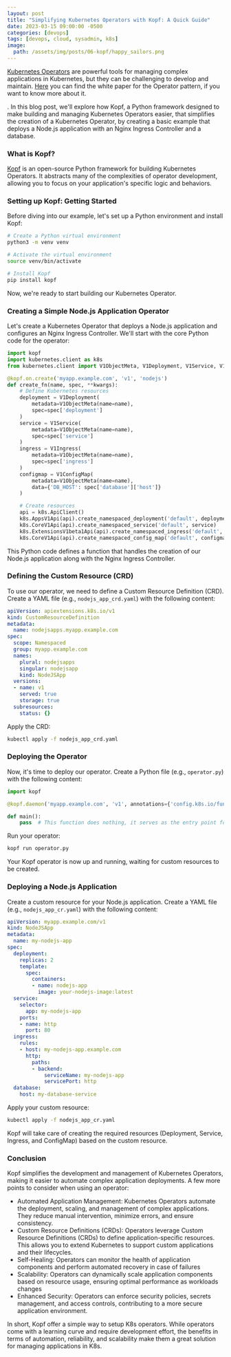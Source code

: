 ```yaml
---
layout: post
title: "Simplifying Kubernetes Operators with Kopf: A Quick Guide"
date: 2023-03-15 09:00:00 -0500
categories: [devops]
tags: [devops, cloud, sysadmin, k8s]
image:
  path: /assets/img/posts/06-kopf/happy_sailors.png
---
```


[Kubernetes Operators](https://kubernetes.io/docs/concepts/extend-kubernetes/operator/) are powerful tools for managing complex applications in Kubernetes, but they can be challenging to develop and maintain. [Here](https://github.com/cncf/tag-app-delivery/blob/main/operator-wg/whitepaper/Operator-WhitePaper_v1-0.md) you can find the white paper for the Operator pattern, if you want to know more about it.

. In this blog post, we'll explore how Kopf, a Python framework designed to make building and managing Kubernetes Operators easier, that simplifies the creation of a Kubernetes Operator, by creating a basic example that deploys a Node.js application with an Nginx Ingress Controller and a database.

### What is Kopf?

[Kopf](https://github.com/nolar/kopf/) is an open-source Python framework for building Kubernetes Operators. It abstracts many of the complexities of operator development, allowing you to focus on your application's specific logic and behaviors.

### Setting up Kopf: Getting Started

Before diving into our example, let's set up a Python environment and install Kopf:

```bash
# Create a Python virtual environment
python3 -m venv venv

# Activate the virtual environment
source venv/bin/activate

# Install Kopf
pip install kopf
```

Now, we're ready to start building our Kubernetes Operator.

### Creating a Simple Node.js Application Operator

Let's create a Kubernetes Operator that deploys a Node.js application and configures an Nginx Ingress Controller. We'll start with the core Python code for the operator:

```python
import kopf
import kubernetes.client as k8s
from kubernetes.client import V1ObjectMeta, V1Deployment, V1Service, V1Ingress, V1ConfigMap

@kopf.on.create('myapp.example.com', 'v1', 'nodejs')
def create_fn(name, spec, **kwargs):
    # Define Kubernetes resources
    deployment = V1Deployment(
        metadata=V1ObjectMeta(name=name),
        spec=spec['deployment']
    )
    service = V1Service(
        metadata=V1ObjectMeta(name=name),
        spec=spec['service']
    )
    ingress = V1Ingress(
        metadata=V1ObjectMeta(name=name),
        spec=spec['ingress']
    )
    configmap = V1ConfigMap(
        metadata=V1ObjectMeta(name=name),
        data={'DB_HOST': spec['database']['host']}
    )

    # Create resources
    api = k8s.ApiClient()
    k8s.AppsV1Api(api).create_namespaced_deployment('default', deployment)
    k8s.CoreV1Api(api).create_namespaced_service('default', service)
    k8s.ExtensionsV1beta1Api(api).create_namespaced_ingress('default', ingress)
    k8s.CoreV1Api(api).create_namespaced_config_map('default', configmap)
```

This Python code defines a function that handles the creation of our Node.js application along with the Nginx Ingress Controller.

### Defining the Custom Resource (CRD)

To use our operator, we need to define a Custom Resource Definition (CRD). Create a YAML file (e.g., `nodejs_app_crd.yaml`) with the following content:

```yaml
apiVersion: apiextensions.k8s.io/v1
kind: CustomResourceDefinition
metadata:
  name: nodejsapps.myapp.example.com
spec:
  scope: Namespaced
  group: myapp.example.com
  names:
    plural: nodejsapps
    singular: nodejsapp
    kind: NodeJSApp
  versions:
  - name: v1
    served: true
    storage: true
  subresources:
    status: {}
```

Apply the CRD:

```bash
kubectl apply -f nodejs_app_crd.yaml
```

### Deploying the Operator

Now, it's time to deploy our operator. Create a Python file (e.g., `operator.py`) with the following content:

```python
import kopf

@kopf.daemon('myapp.example.com', 'v1', annotations={'config.k8s.io/function': 'kopf'})

def main():
    pass  # This function does nothing, it serves as the entry point for the operator
```

Run your operator:

```bash
kopf run operator.py
```

Your Kopf operator is now up and running, waiting for custom resources to be created.

### Deploying a Node.js Application

Create a custom resource for your Node.js application. Create a YAML file (e.g., `nodejs_app_cr.yaml`) with the following content:

```yaml
apiVersion: myapp.example.com/v1
kind: NodeJSApp
metadata:
  name: my-nodejs-app
spec:
  deployment:
    replicas: 2
    template:
      spec:
        containers:
        - name: nodejs-app
          image: your-nodejs-image:latest
  service:
    selector:
      app: my-nodejs-app
    ports:
    - name: http
      port: 80
  ingress:
    rules:
    - host: my-nodejs-app.example.com
      http:
        paths:
        - backend:
            serviceName: my-nodejs-app
            servicePort: http
  database:
    host: my-database-service
```

Apply your custom resource:

```bash
kubectl apply -f nodejs_app_cr.yaml
```

Kopf will take care of creating the required resources (Deployment, Service, Ingress, and ConfigMap) based on the custom resource.

### Conclusion

Kopf simplifies the development and management of Kubernetes Operators, making it easier to automate complex application deployments. A few more points to consider when using an operator:

- Automated Application Management: Kubernetes Operators automate the deployment, scaling, and management of complex applications. They reduce manual intervention, minimize errors, and ensure consistency.
- Custom Resource Definitions (CRDs): Operators leverage Custom Resource Definitions (CRDs) to define application-specific resources. This allows you to extend Kubernetes to support custom applications and their lifecycles.
- Self-Healing: Operators can monitor the health of application components and perform automated recovery in case of failures
- Scalability: Operators can dynamically scale application components based on resource usage, ensuring optimal performance as workloads changes
- Enhanced Security: Operators can enforce security policies, secrets management, and access controls, contributing to a more secure application environment.


In short, Kopf offer a simple way to setup K8s operators. While operators come with a learning curve and require development effort, the benefits in terms of automation, reliability, and scalability make them a great solution for managing applications in K8s.

